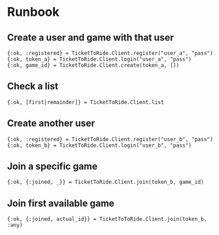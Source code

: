 # Runbook

## Create a user and game with that user

```
{:ok, :registered} = TicketToRide.Client.register("user_a", "pass")
{:ok, token_a} = TicketToRide.Client.login("user_a", "pass")
{:ok, game_id} = TicketToRide.Client.create(token_a, [])
```

## Check a list

```
{:ok, [first|remainder]} = TicketToRide.Client.list
```

## Create another user

```
{:ok, :registered} = TicketToRide.Client.register("user_b", "pass")
{:ok, token_b} = TicketToRide.Client.login("user_b", "pass")
```

## Join a specific game

```
{:ok, {:joined, _}} = TicketToRide.Client.join(token_b, game_id)
```

## Join first available game

```
{:ok, {:joined, actual_id}} = TicketToToRide.Client.join(token_b, :any)
```
